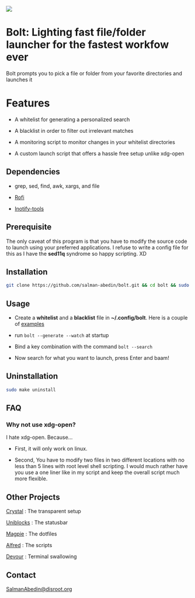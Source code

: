 ![](preview/bolt.gif)

# Bolt: Lighting fast file/folder launcher for the fastest workfow ever

Bolt prompts you to pick a file or folder from your favorite directories and launches it

# Features

-  A whitelist for generating a personalized search

-  A blacklist in order to filter out irrelevant matches

-  A monitoring script to monitor changes in your whitelist directories

-  A custom launch script that offers a hassle free setup unlike xdg-open

## Dependencies

-  grep, sed, find, awk, xargs, and file

-  [Rofi](https://github.com/davatorium/rofi)

-  [Inotify-tools](https://github.com/inotify-tools/inotify-tools)

## Prerequisite

The only caveat of this program is that you have to modify the source code to launch using your preferred applications.
I refuse to write a config file for this as I have the **sed11q** syndrome so happy scripting. XD

## Installation

```sh
git clone https://github.com/salman-abedin/bolt.git && cd bolt && sudo make install
```

## Usage

-  Create a **whitelist** and a **blacklist** file in **~/.config/bolt**.
   Here is a couple of [examples](https://github.com/salman-abedin/bolt/tree/master/example_config)

-  run `bolt --generate --watch` at startup

-  Bind a key combination with the command `bolt --search`

-  Now search for what you want to launch, press Enter and baam!

## Uninstallation

```sh
sudo make uninstall
```

## FAQ

### Why not use xdg-open?

I hate xdg-open. Because...

-  First, it will only work on linux.

-  Second, You have to modify two files in two different locations with no less than 5 lines with root level shell scripting.
   I would much rather have you use a one liner like in my script and keep the overall script much more flexible.

## Other Projects

[Crystal](https://github.com/salman-abedin/crystal)
: The transparent setup

[Uniblocks](https://github.com/salman-abedin/uniblocks)
: The statusbar

[Magpie](https://github.com/salman-abedin/magpie)
: The dotfiles

[Alfred](https://github.com/salman-abedin/alfred)
: The scripts

[Devour](https://github.com/salman-abedin/devour)
: Terminal swallowing

## Contact

SalmanAbedin@disroot.org
